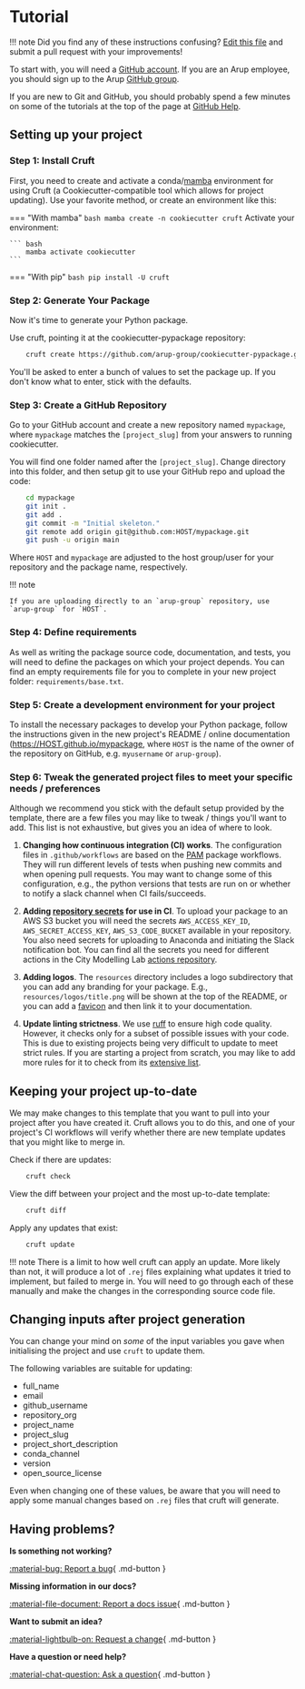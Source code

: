 # Tutorial

!!! note
    Did you find any of these instructions confusing? [Edit this file] and submit a pull request with your improvements!

[Edit this file]: https://github.com/arup-group/cookiecutter-pypackage/blob/main/docs/tutorial.md

To start with, you will need a [GitHub account](https://github.com/).
If you are an Arup employee, you should sign up to the Arup [GitHub group](https://github.arup.com/signup).

If you are new to Git and GitHub, you should probably spend a few minutes on some of the tutorials at the top of the page at [GitHub Help](https://help.github.com/).

## Setting up your project

### Step 1: Install Cruft

First, you need to create and activate a conda/[mamba](https://mamba.readthedocs.io/en/latest/index.html) environment for using Cruft (a Cookiecutter-compatible tool which allows for project updating).
Use your favorite method, or create an environment like this:


=== "With mamba"
    ``` bash
        mamba create -n cookiecutter cruft
    ```
    Activate your environment:

    ``` bash
        mamba activate cookiecutter
    ```

=== "With pip"
    ``` bash
        pip install -U cruft
    ```

### Step 2: Generate Your Package

Now it's time to generate your Python package.

Use cruft, pointing it at the cookiecutter-pypackage repository:

``` bash
    cruft create https://github.com/arup-group/cookiecutter-pypackage.git
```

You'll be asked to enter a bunch of values to set the package up.
If you don't know what to enter, stick with the defaults.


### Step 3: Create a GitHub Repository

Go to your GitHub account and create a new repository named ``mypackage``, where ``mypackage`` matches the ``[project_slug]`` from your answers to running cookiecutter.

You will find one folder named after the ``[project_slug]``.
Change directory into this folder, and then setup git to use your GitHub repo and upload the code:

```bash
    cd mypackage
    git init .
    git add .
    git commit -m "Initial skeleton."
    git remote add origin git@github.com:HOST/mypackage.git
    git push -u origin main
```

Where `HOST` and `mypackage` are adjusted to the host group/user for your repository and the package name, respectively.

!!! note

    If you are uploading directly to an `arup-group` repository, use `arup-group` for `HOST`.

### Step 4: Define requirements

As well as writing the package source code, documentation, and tests, you will need to define the packages on which your project depends.
You can find an empty requirements file for you to complete in your new project folder: `requirements/base.txt`.

### Step 5: Create a development environment for your project

To install the necessary packages to develop your Python package, follow the instructions given in the new project's README / online documentation (https://HOST.github.io/mypackage, where `HOST` is the name of the owner of the repository on GitHub, e.g. `myusername` or `arup-group`).

### Step 6: Tweak the generated project files to meet your specific needs / preferences

Although we recommend you stick with the default setup provided by the template, there are a few files you may like to tweak / things you'll want to add.
This list is not exhaustive, but gives you an idea of where to look.

1. **Changing how continuous integration (CI) works**.
The configuration files in `.github/workflows` are based on the [PAM](https://github.com/arup-group/pam) package workflows.
They will run different levels of tests when pushing new commits and when opening pull requests.
You may want to change some of this configuration, e.g., the python versions that tests are run on or whether to notify a slack channel when CI fails/succeeds.

2. **Adding [repository secrets](https://docs.github.com/en/actions/security-guides/using-secrets-in-github-actions#creating-secrets-for-a-repository) for use in CI**.
To upload your package to an AWS S3 bucket you will need the secrets `AWS_ACCESS_KEY_ID`, `AWS_SECRET_ACCESS_KEY`, `AWS_S3_CODE_BUCKET` available in your repository.
You also need secrets for uploading to Anaconda and initiating the Slack notification bot.
You can find all the secrets you need for different actions in the City Modelling Lab [actions repository](https://github.com/arup-group/actions-city-modelling-lab).

3. **Adding logos**.
The `resources` directory includes a logo subdirectory that you can add any branding for your package.
E.g., `resources/logos/title.png` will be shown at the top of the README, or you can add a [favicon](https://squidfunk.github.io/mkdocs-material/setup/changing-the-logo-and-icons/#favicon) and then link it to your documentation.

4. **Update linting strictness**.
We use [ruff](https://beta.ruff.rs/docs/) to ensure high code quality.
However, it checks only for a subset of possible issues with your code.
This is due to existing projects being very difficult to update to meet strict rules.
If you are starting a project from scratch, you may like to add more rules for it to check from its [extensive list](https://beta.ruff.rs/docs/rules/).


## Keeping your project up-to-date

We may make changes to this template that you want to pull into your project after you have created it.
Cruft allows you to do this, and one of your project's CI workflows will verify whether there are new template updates that you might like to merge in.

Check if there are updates:
``` bash
    cruft check
```

View the diff between your project and the most up-to-date template:
``` bash
    cruft diff
```

Apply any updates that exist:

``` bash
    cruft update
```

!!! note
    There is a limit to how well cruft can apply an update.
    More likely than not, it will produce a lot of `.rej` files explaining what updates it tried to implement, but failed to merge in.
    You will need to go through each of these manually and make the changes in the corresponding source code file.

## Changing inputs after project generation

You can change your mind on *some* of the input variables you gave when initialising the project and use `cruft` to update them.

The following variables are suitable for updating:

- full_name
- email
- github_username
- repository_org
- project_name
- project_slug
- project_short_description
- conda_channel
- version
- open_source_license

Even when changing one of these values, be aware that you will need to apply some manual changes based on `.rej` files that cruft will generate.

## Having problems?

__Is something not working?__

[:material-bug: Report a bug](https://github.com/arup-group/cookiecutter-pypackage/issues/new?template=BUG-REPORT.yml "Report a bug in the template by creating an issue and a reproduction"){ .md-button }

__Missing information in our docs?__

[:material-file-document: Report a docs issue](https://github.com/arup-group/cookiecutter-pypackage/issues/new?template=DOCS.yml "Report missing information or potential inconsistencies in our documentation"){ .md-button }

__Want to submit an idea?__

[:material-lightbulb-on: Request a change](https://github.com/arup-group/cookiecutter-pypackage/issues/new?template=FEATURE-REQUEST.yml "Propose a change or feature request or suggest an improvement"){ .md-button }

__Have a question or need help?__

[:material-chat-question: Ask a question](https://github.com/arup-group/cookiecutter-pypackage/discussions "Ask questions on our discussion board and get in touch with our community"){ .md-button }